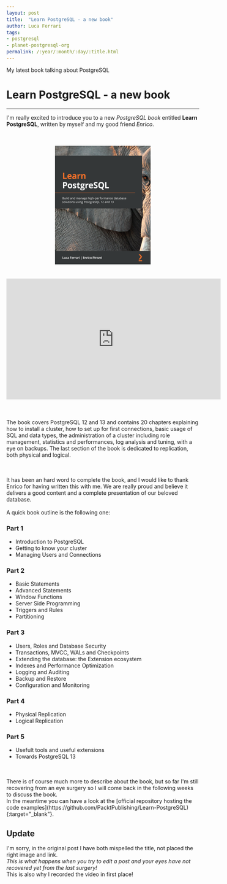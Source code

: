 ```yaml
---
layout: post
title:  "Learn PostgreSQL - a new book"
author: Luca Ferrari
tags:
- postgresql
- planet-postgresql-org
permalink: /:year/:month/:day/:title.html
---
```

My latest book talking about PostgreSQL

# Learn PostgreSQL - a new book
---


I'm really excited to introduce you to a new *PostgreSQL book* entitled **Learn PostgreSQL**, written by myself and my good friend *Enrico*.



<br/>
<br/>
<center>
<a href="https://www.packtpub.com/product/learn-postgresql-12/9781838985288" >
<img src="/images/posts/learnpostgresql/cover.png" alt="Learn PostgreSQL book cover" />
</a>
</center>

<br/>
<br/>

<center>
<iframe width="560" height="315" src="https://www.youtube.com/embed/3h47-J0rro4" frameborder="0" allow="accelerometer; autoplay; clipboard-write; encrypted-media; gyroscope; picture-in-picture" allowfullscreen></iframe>
</center>
<br/>
<br/>

The book covers PostgreSQL 12 and 13 and contains 20 chapters explaining how to install a cluster, how to set up for first connections, basic usage of SQL and data types, the administration of a cluster including role management, statistics and performances, log analysis and tuning, with a eye on backups. The last section of the book is dedicated to replication, both physical and logical.

<br/>
<br/>
It has been an hard word to complete the book, and I would like to thank Enrico for having written this with me.
We are really proud and believe it delivers a good content and a complete presentation of our beloved database.



<br/>
<br/>
A quick book outline is the following one:
<br/>

### Part 1
- Introduction to PostgreSQL
- Getting to know your cluster
- Managing Users and Connections

### Part 2
- Basic Statements
- Advanced Statements
- Window Functions
- Server Side Programming
- Triggers and Rules
- Partitioning

### Part 3
- Users, Roles and Database Security
- Transactions, MVCC, WALs and Checkpoints
- Extending the database: the Extension ecosystem
- Indexes and Performance Optimization
- Logging and Auditing
- Backup and Restore
- Configuration and Monitoring

### Part 4
- Physical Replication
- Logical Replication

### Part 5
- Usefult tools and useful extensions
- Towards PostgreSQL 13

<br/>
<bR/>
There is of course much more to describe about the book, but so far I'm still recovering from an eye surgery so I will come back in the following weeks to discuss the book.
<br/>
In the meantime you can have a look at the [official repository hosting the code examples](https://github.com/PacktPublishing/Learn-PostgreSQL){:target="_blank"}.


## Update

I'm sorry, in the original post I have both mispelled the title, not placed the right image and link.
<br/>
*This is what happens when you try to edit a post and your eyes have not recovered yet from the last surgery!*
<br/>
This is also why I recorded the video in first place!







